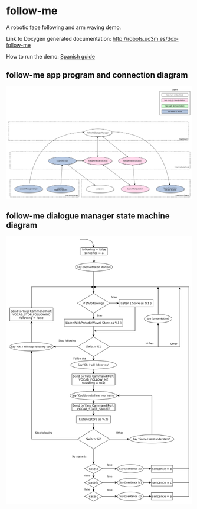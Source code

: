 # follow-me

A robotic face following and arm waving demo.

Link to Doxygen generated documentation: http://robots.uc3m.es/dox-follow-me

How to run the demo: [Spanish guide](http://robots.uc3m.es/index.php/Procedimiento_Demos)


## follow-me app program and connection diagram
![follow-me app program and connection diagram](doc/fig/follow-me-app.png)


## follow-me dialogue manager state machine diagram
![follow-me dialogue manager state machine diagram](doc/fig/follow-me-state-machine.png)
